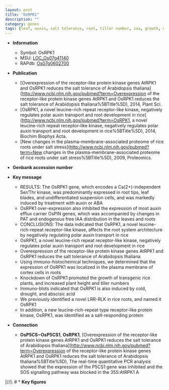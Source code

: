 ```yaml
---
layout: post
title: "OsRPK1"
description: ""
category: genes
tags: [leaf, auxin, salt tolerance, root, tiller number, iaa, growth, drought, height, root development, salt, tiller, architecture]
---
```


* **Information**  
    + Symbol: OsRPK1  
    + MSU: [LOC_Os07g41140](http://rice.uga.edu/cgi-bin/ORF_infopage.cgi?orf=LOC_Os07g41140)  
    + RAPdb: [Os07g0602700](http://rapdb.dna.affrc.go.jp/viewer/gbrowse_details/irgsp1?name=Os07g0602700)  

* **Publication**  
    + [Overexpression of the receptor-like protein kinase genes AtRPK1 and OsRPK1 reduces the salt tolerance of Arabidopsis thaliana](http://www.ncbi.nlm.nih.gov/pubmed?term=Overexpression of the receptor-like protein kinase genes AtRPK1 and OsRPK1 reduces the salt tolerance of Arabidopsis thaliana%5BTitle%5D), 2014, Plant Sci.
    + [OsRPK1, a novel leucine-rich repeat receptor-like kinase, negatively regulates polar auxin transport and root development in rice](http://www.ncbi.nlm.nih.gov/pubmed?term=OsRPK1, a novel leucine-rich repeat receptor-like kinase, negatively regulates polar auxin transport and root development in rice%5BTitle%5D), 2014, Biochim Biophys Acta.
    + [New changes in the plasma-membrane-associated proteome of rice roots under salt stress](http://www.ncbi.nlm.nih.gov/pubmed?term=New changes in the plasma-membrane-associated proteome of rice roots under salt stress%5BTitle%5D), 2009, Proteomics.

* **Genbank accession number**  

* **Key message**  
    + RESULTS: The OsRPK1 gene, which encodes a Ca(2+)-independent Ser/Thr kinase, was predominantly expressed in root tips, leaf blades, and undifferentiated suspension cells, and was markedly induced by treatment with auxin or ABA
    + OsRPK1 over-expression also inhibited the expression of most auxin efflux carrier OsPIN genes, which was accompanied by changes in PAT and endogenous free IAA distribution in the leaves and roots
    + CONCLUSIONS: The data indicated that OsRPK1, a novel leucine-rich-repeat receptor-like kinase, affects the root system architecture by negatively regulating polar auxin transport in rice
    + OsRPK1, a novel leucine-rich repeat receptor-like kinase, negatively regulates polar auxin transport and root development in rice
    + Overexpression of the receptor-like protein kinase genes AtRPK1 and OsRPK1 reduces the salt tolerance of Arabidopsis thaliana
    + Using immuno-histochemical techniques, we determined that the expression of OsRPK1 was localized in the plasma membrane of cortex cells in roots
    + Knockdown of OsRPK1 promoted the growth of transgenic rice plants, and increased plant height and tiller numbers
    + Immuno-blots indicated that OsRPK1 is also induced by cold, drought, and abscisic acid
    + We previously identified a novel LRR-RLK in rice roots, and named it OsRPK1
    + In addition, a new leucine-rich-repeat type receptor-like protein kinase, OsRPK1, was identified as a salt-responding protein

* **Connection**  
    + __OsP5CS~OsP5CS1__, __OsRPK1__, [Overexpression of the receptor-like protein kinase genes AtRPK1 and OsRPK1 reduces the salt tolerance of Arabidopsis thaliana](http://www.ncbi.nlm.nih.gov/pubmed?term=Overexpression of the receptor-like protein kinase genes AtRPK1 and OsRPK1 reduces the salt tolerance of Arabidopsis thaliana%5BTitle%5D), The real-time quantitative PCR analysis showed that the expression of the P5CS1 gene was inhibited and the SOS signalling pathway was blocked in the 35S:AtRPK1 A

[//]: # * **Key figures**  


